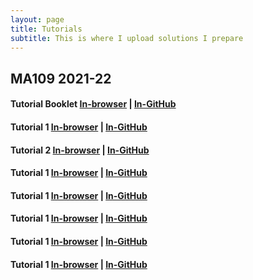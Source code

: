 ```yaml
---
layout: page
title: Tutorials
subtitle: This is where I upload solutions I prepare
---
```


## MA109 2021-22
#### Tutorial Booklet [In-browser](/MA109/booklet.pdf) | [In-GitHub](https://github.com/sarthakmittal92/sarthakmittal92.github.io/blob/main/tuts/MA109/booklet.pdf)
#### Tutorial 1 [In-browser](/MA109/tut1.pdf) | [In-GitHub](https://github.com/sarthakmittal92/sarthakmittal92.github.io/blob/main/tuts/MA109/tut1.pdf)
#### Tutorial 2 [In-browser](/MA109/tut1.pdf) | [In-GitHub](https://github.com/sarthakmittal92/sarthakmittal92.github.io/blob/main/tuts/MA109/tut1.pdf)
#### Tutorial 1 [In-browser](/MA109/tut1.pdf) | [In-GitHub](https://github.com/sarthakmittal92/sarthakmittal92.github.io/blob/main/tuts/MA109/tut1.pdf)
#### Tutorial 1 [In-browser](/MA109/tut1.pdf) | [In-GitHub](https://github.com/sarthakmittal92/sarthakmittal92.github.io/blob/main/tuts/MA109/tut1.pdf)
#### Tutorial 1 [In-browser](/MA109/tut1.pdf) | [In-GitHub](https://github.com/sarthakmittal92/sarthakmittal92.github.io/blob/main/tuts/MA109/tut1.pdf)
#### Tutorial 1 [In-browser](/MA109/tut1.pdf) | [In-GitHub](https://github.com/sarthakmittal92/sarthakmittal92.github.io/blob/main/tuts/MA109/tut1.pdf)
#### Tutorial 1 [In-browser](/MA109/tut1.pdf) | [In-GitHub](https://github.com/sarthakmittal92/sarthakmittal92.github.io/blob/main/tuts/MA109/tut1.pdf)